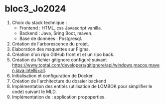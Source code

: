 # bloc3_Jo2024

1. Choix du stack technique :
    - Frontend : HTML, css Javascript vanilla.
    - Backend : Java, Sring Boot, maven.
    - Base de données : Postgresql.
2. Création de l'arborescence du projet.
3. Elaboration des maquettes sur Figma.
4. Création d'un ripo GitHub front et et un ripo back.
5. Création du fichier gitignore configuré suivant https://www.toptal.com/developers/gitignore/api/windows,macos,maven,java,intellij+all.
6. Initialisation et configuration de Docker.
7. Création de l'architecture du dossier backend
8. Implémentation des entités (utilisation de LOMBOK pour simplifier le code) suivant le MLD.
9. Implémentation de : application propoperties.